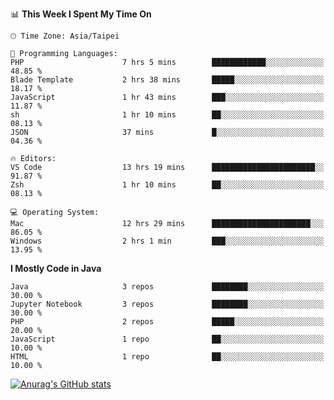 <!--### Hi there 👋-->

<!--
**treevel/treevel** is a ✨ _special_ ✨ repository because its `README.md` (this file) appears on your GitHub profile.

Here are some ideas to get you started:

- 🔭 I’m currently working on ...
- 🌱 I’m currently learning ...
- 👯 I’m looking to collaborate on ...
- 🤔 I’m looking for help with ...
- 💬 Ask me about ...
- 📫 How to reach me: ...
- 😄 Pronouns: ...
- ⚡ Fun fact: ...
-->

<!--START_SECTION:waka-->
📊 **This Week I Spent My Time On** 

```text
🕑︎ Time Zone: Asia/Taipei

💬 Programming Languages: 
PHP                      7 hrs 5 mins        ████████████░░░░░░░░░░░░░   48.85 % 
Blade Template           2 hrs 38 mins       █████░░░░░░░░░░░░░░░░░░░░   18.17 % 
JavaScript               1 hr 43 mins        ███░░░░░░░░░░░░░░░░░░░░░░   11.87 % 
sh                       1 hr 10 mins        ██░░░░░░░░░░░░░░░░░░░░░░░   08.13 % 
JSON                     37 mins             █░░░░░░░░░░░░░░░░░░░░░░░░   04.36 % 

🔥 Editors: 
VS Code                  13 hrs 19 mins      ███████████████████████░░   91.87 % 
Zsh                      1 hr 10 mins        ██░░░░░░░░░░░░░░░░░░░░░░░   08.13 % 

💻 Operating System: 
Mac                      12 hrs 29 mins      ██████████████████████░░░   86.05 % 
Windows                  2 hrs 1 min         ███░░░░░░░░░░░░░░░░░░░░░░   13.95 % 
```

**I Mostly Code in Java** 

```text
Java                     3 repos             ████████░░░░░░░░░░░░░░░░░   30.00 % 
Jupyter Notebook         3 repos             ████████░░░░░░░░░░░░░░░░░   30.00 % 
PHP                      2 repos             █████░░░░░░░░░░░░░░░░░░░░   20.00 % 
JavaScript               1 repo              ██░░░░░░░░░░░░░░░░░░░░░░░   10.00 % 
HTML                     1 repo              ██░░░░░░░░░░░░░░░░░░░░░░░   10.00 % 
```




<!--END_SECTION:waka-->

<!-- GitHub Stats Card-->
[![Anurag's GitHub stats](https://github-readme-stats.vercel.app/api?username=treevel&show_icons=true&theme=monokai&count_private=true)](https://github.com/anuraghazra/github-readme-stats)

